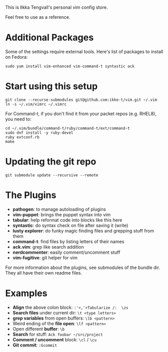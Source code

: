 This is Ilkka Tengvall's personal vim config store.

Feel free to use as a reference.

Additional Packages
===================

Some of the settings require external tools. Here's list of packages to install on Fedora:

`sudo yum install vim-enhanced vim-command-t syntastic ack`


Start using this setup
======================

```
git clone --recurse-submodules git@github.com:ikke-t/vim.git ~/.vim
ln -s ~/.vim/vimrc ~/.vimrc
```

For Command-t, if you don't find it from your packet repos (e.g. RHEL8),
you need to:

```
cd ~/.vim/bundle/command-t/ruby/command-t/ext/command-t
sudo dnf install -y ruby-devel
ruby extconf.rb
make
```

Updating the git repo
=====================

```
git submodule update --recursive --remote
```

The Plugins
===========

- **pathogen**:        to manage autoloading of plugins
- **vim-puppet**:      brings the puppet syntax into vim
- **tabular**:         help reformat code into blocks like this here
- **syntastic**:       do syntax check on file after saving it (write)
- **lusty explorer**:  do funky magic finding files and grepping stuff from them
- **command-t**:       find files by listing letters of their names
- **ack.vim**:         grep like search addition
- **nerdcommenter**:   easily comment/uncomment stuff
- **vim-fugitive**:    git helper for vim

For more information about the plugins, see submodules of the bundle dir.
They all have their own readme files.


Examples
========

- **Align** the above colon block:       `:'<,'>Tabularize /:  \zs`
- **Search files** under current dir:    `\t <type letters>`
- **grep variables** from open buffers:  `\lb <pattern>`
- Weird ending of the **file open**:     `\lf <pattern>`
- Open different **buffer**:             `\b`
- **Search** for stuff:                  `Ack foobar ~/src/project`
- **Comment / uncomment** block:         `\cl` / `\cu`
- **Git commit**:                        `:Gcommit`

